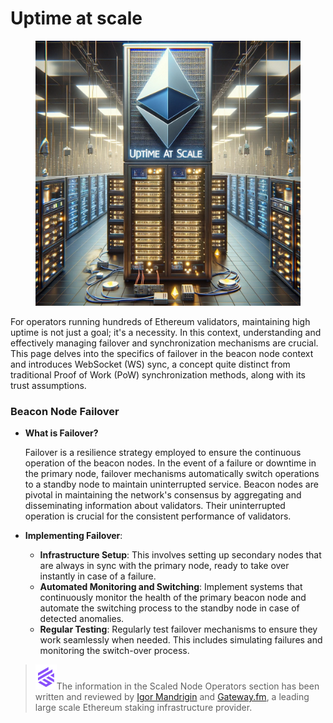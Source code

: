 # Uptime at scale

<figure><img src="../.gitbook/assets/image (112).png" alt="" width="563"><figcaption></figcaption></figure>

For operators running hundreds of Ethereum validators, maintaining high uptime is not just a goal; it's a necessity. In this context, understanding and effectively managing failover and synchronization mechanisms are crucial. This page delves into the specifics of failover in the beacon node context and introduces WebSocket (WS) sync, a concept quite distinct from traditional Proof of Work (PoW) synchronization methods, along with its trust assumptions.

### **Beacon Node Failover**

*   **What is Failover?**

    Failover is a resilience strategy employed to ensure the continuous operation of the beacon nodes. In the event of a failure or downtime in the primary node, failover mechanisms automatically switch operations to a standby node to maintain uninterrupted service. Beacon nodes are pivotal in maintaining the network's consensus by aggregating and disseminating information about validators. Their uninterrupted operation is crucial for the consistent performance of validators.
* **Implementing Failover**:
  * **Infrastructure Setup**: This involves setting up secondary nodes that are always in sync with the primary node, ready to take over instantly in case of a failure.
  * **Automated Monitoring and Switching**: Implement systems that continuously monitor the health of the primary beacon node and automate the switching process to the standby node in case of detected anomalies.
  * **Regular Testing**: Regularly test failover mechanisms to ensure they work seamlessly when needed. This includes simulating failures and monitoring the switch-over process.

> <img src="../.gitbook/assets/image (108).png" alt="" data-size="line">The information in the Scaled Node Operators section has been written and reviewed by [Igor Mandrigin](https://x.com/mandrigin) and [Gateway.fm](https://gateway.fm), a leading large scale Ethereum staking infrastructure provider.

